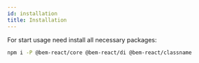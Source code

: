 ```yaml
---
id: installation
title: Installation
---
```


For start usage need install all necessary packages:

```sh
npm i -P @bem-react/core @bem-react/di @bem-react/classname
```
